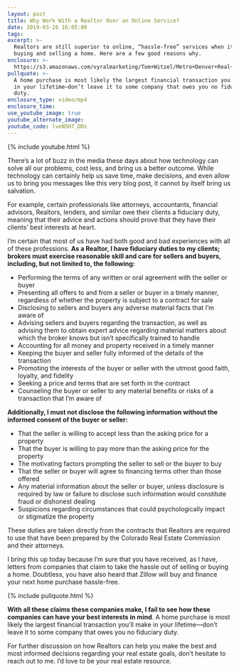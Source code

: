 ```yaml
---
layout: post
title: Why Work With a Realtor Over an Online Service?
date: 2019-03-26 16:05:00
tags:
excerpt: >-
  Realtors are still superior to online, “hassle-free” services when it comes to
  buying and selling a home. Here are a few good reasons why.
enclosure: >-
  https://s3.amazonaws.com/vyralmarketing/Tom+Witzel/Metro+Denver+Real+Estate-+Why+Work+With+a+Realtor+Over+an+Online+Service_.mp4
pullquote: >-
  A home purchase is most likely the largest financial transaction you’ll make
  in your lifetime—don’t leave it to some company that owes you no fiduciary
  duty.
enclosure_type: video/mp4
enclosure_time:
use_youtube_image: true
youtube_alternate_image:
youtube_code: lveN5H7_DDs
---
```


{% include youtube.html %}

There’s a lot of buzz in the media these days about how technology can solve all our problems, cost less, and bring us a better outcome. While technology can certainly help us save time, make decisions, and even allow us to bring you messages like this very blog post, it cannot by itself bring us salvation.

For example, certain professionals like attorneys, accountants, financial advisors, Realtors, lenders, and similar owe their clients a fiduciary duty, meaning that their advice and actions should prove that they have their clients’ best interests at heart.&nbsp;

I’m certain that most of us have had both good and bad experiences with all of these professions. **As a Realtor, I have fiduciary duties to my clients; brokers must exercise reasonable skill and care for sellers and buyers, including, but not limited to, the following:**

* Performing the terms of any written or oral agreement with the seller or buyer
* Presenting all offers to and from a seller or buyer in a timely manner, regardless of whether the property is subject to a contract for sale
* Disclosing to sellers and buyers any adverse material facts that I’m aware of
* Advising sellers and buyers regarding the transaction, as well as advising them to obtain expert advice regarding material matters about which the broker knows but isn’t specifically trained to handle
* Accounting for all money and property received in a timely manner
* Keeping the buyer and seller fully informed of the details of the transaction
* Promoting the interests of the buyer or seller with the utmost good faith, loyalty, and fidelity
* Seeking a price and terms that are set forth in the contract
* Counseling the buyer or seller to any material benefits or risks of a transaction that I’m aware of

**Additionally, I must not disclose the following information without the informed consent of the buyer or seller:**

* That the seller is willing to accept less than the asking price for a property
* That the buyer is willing to pay more than the asking price for the property
* The motivating factors prompting the seller to sell or the buyer to buy
* That the seller or buyer will agree to financing terms other than those offered
* Any material information about the seller or buyer, unless disclosure is required by law or failure to disclose such information would constitute fraud or dishonest dealing
* Suspicions regarding circumstances that could psychologically impact or stigmatize the property

These duties are taken directly from the contracts that Realtors are required to use that have been prepared by the Colorado Real Estate Commission and their attorneys.

I bring this up today because I’m sure that you have received, as I have, letters from companies that claim to take the hassle out of selling or buying a home. Doubtless, you have also heard that Zillow will buy and finance your next home purchase hassle-free.

{% include pullquote.html %}

**With all these claims these companies make, I fail to see how these companies can have your best interests in mind**. A home purchase is most likely the largest financial transaction you’ll make in your lifetime—don’t leave it to some company that owes you no fiduciary duty.

For further discussion on how Realtors can help you make the best and most informed decisions regarding your real estate goals, don’t hesitate to reach out to me. I’d love to be your real estate resource.